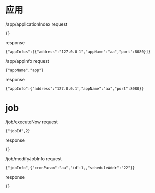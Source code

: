 # 应用
/app/applicationIndex
request
~~~
{}
~~~
response
~~~
{"appInfos":[{"address":"127.0.0.1","appName":"aa","port":8080}]}
~~~
/app/appInfo
request
~~~
{"appName","app"}
~~~
response
~~~
{"appInfo":{"address":"127.0.0.1","appName":"aa","port":8080}}
~~~
# job
/job/executeNow
request
~~~
{"jobId",2}
~~~
response
~~~
{}
~~~
/job/modifyJobInfo
request
~~~
{"jobInfo",{"cronParam":"aa","id":1,,"scheduleAddr":"22"}}
~~~
response
~~~
{}
~~~